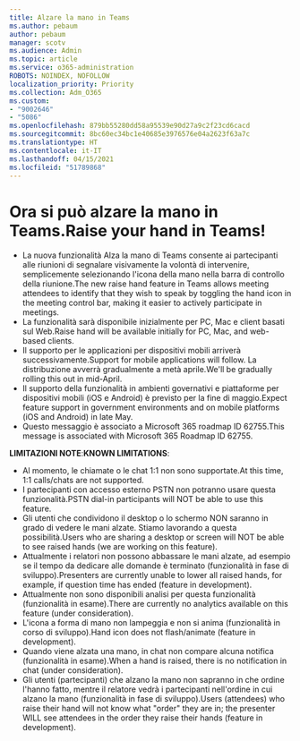 ```yaml
---
title: Alzare la mano in Teams
ms.author: pebaum
author: pebaum
manager: scotv
ms.audience: Admin
ms.topic: article
ms.service: o365-administration
ROBOTS: NOINDEX, NOFOLLOW
localization_priority: Priority
ms.collection: Adm_O365
ms.custom:
- "9002646"
- "5086"
ms.openlocfilehash: 879bb55280dd58a95539e90d27a9c2f23cd6cacd
ms.sourcegitcommit: 8bc60ec34bc1e40685e3976576e04a2623f63a7c
ms.translationtype: HT
ms.contentlocale: it-IT
ms.lasthandoff: 04/15/2021
ms.locfileid: "51789868"
---
```

# <a name="raise-your-hand-in-teams"></a><span data-ttu-id="d6d75-102">Ora si può alzare la mano in Teams.</span><span class="sxs-lookup"><span data-stu-id="d6d75-102">Raise your hand in Teams!</span></span>

- <span data-ttu-id="d6d75-103">La nuova funzionalità Alza la mano di Teams consente ai partecipanti alle riunioni di segnalare visivamente la volontà di intervenire, semplicemente selezionando l'icona della mano nella barra di controllo della riunione.</span><span class="sxs-lookup"><span data-stu-id="d6d75-103">The new raise hand feature in Teams allows meeting attendees to identify that they wish to speak by toggling the hand icon in the meeting control bar, making it easier to actively participate in meetings.</span></span>
- <span data-ttu-id="d6d75-104">La funzionalità sarà disponibile inizialmente per PC, Mac e client basati sul Web.</span><span class="sxs-lookup"><span data-stu-id="d6d75-104">Raise hand will be available initially for PC, Mac, and web-based clients.</span></span>
- <span data-ttu-id="d6d75-105">Il supporto per le applicazioni per dispositivi mobili arriverà successivamente.</span><span class="sxs-lookup"><span data-stu-id="d6d75-105">Support for mobile applications will follow.</span></span> <span data-ttu-id="d6d75-106">La distribuzione avverrà gradualmente a metà aprile.</span><span class="sxs-lookup"><span data-stu-id="d6d75-106">We'll be gradually rolling this out in mid-April.</span></span>
- <span data-ttu-id="d6d75-107">Il supporto della funzionalità in ambienti governativi e piattaforme per dispositivi mobili (iOS e Android) è previsto per la fine di maggio.</span><span class="sxs-lookup"><span data-stu-id="d6d75-107">Expect feature support in government environments and on mobile platforms (iOS and Android) in late May.</span></span>
- <span data-ttu-id="d6d75-108">Questo messaggio è associato a Microsoft 365 roadmap ID 62755.</span><span class="sxs-lookup"><span data-stu-id="d6d75-108">This message is associated with Microsoft 365 Roadmap ID 62755.</span></span>

<span data-ttu-id="d6d75-109">**LIMITAZIONI NOTE**:</span><span class="sxs-lookup"><span data-stu-id="d6d75-109">**KNOWN LIMITATIONS**:</span></span>

- <span data-ttu-id="d6d75-110">Al momento, le chiamate o le chat 1:1 non sono supportate.</span><span class="sxs-lookup"><span data-stu-id="d6d75-110">At this time, 1:1 calls/chats are not supported.</span></span>
- <span data-ttu-id="d6d75-111">I partecipanti con accesso esterno PSTN non potranno usare questa funzionalità.</span><span class="sxs-lookup"><span data-stu-id="d6d75-111">PSTN dial-in participants will NOT be able to use this feature.</span></span>
- <span data-ttu-id="d6d75-112">Gli utenti che condividono il desktop o lo schermo NON saranno in grado di vedere le mani alzate. Stiamo lavorando a questa possibilità.</span><span class="sxs-lookup"><span data-stu-id="d6d75-112">Users who are sharing a desktop or screen will NOT be able to see raised hands (we are working on this feature).</span></span>
- <span data-ttu-id="d6d75-113">Attualmente i relatori non possono abbassare le mani alzate, ad esempio se il tempo da dedicare alle domande è terminato (funzionalità in fase di sviluppo).</span><span class="sxs-lookup"><span data-stu-id="d6d75-113">Presenters are currently unable to lower all raised hands, for example, if question time has ended (feature in development).</span></span>
- <span data-ttu-id="d6d75-114">Attualmente non sono disponibili analisi per questa funzionalità (funzionalità in esame).</span><span class="sxs-lookup"><span data-stu-id="d6d75-114">There are currently no analytics available on this feature (under consideration).</span></span>
- <span data-ttu-id="d6d75-115">L'icona a forma di mano non lampeggia e non si anima (funzionalità in corso di sviluppo).</span><span class="sxs-lookup"><span data-stu-id="d6d75-115">Hand icon does not flash/animate (feature in development).</span></span>
- <span data-ttu-id="d6d75-116">Quando viene alzata una mano, in chat non compare alcuna notifica (funzionalità in esame).</span><span class="sxs-lookup"><span data-stu-id="d6d75-116">When a hand is raised, there is no notification in chat (under consideration).</span></span>
- <span data-ttu-id="d6d75-117">Gli utenti (partecipanti) che alzano la mano non sapranno in che ordine l'hanno fatto, mentre il relatore vedrà i partecipanti nell'ordine in cui alzano la mano (funzionalità in fase di sviluppo).</span><span class="sxs-lookup"><span data-stu-id="d6d75-117">Users (attendees) who raise their hand will not know what "order" they are in; the presenter WILL see attendees in the order they raise their hands (feature in development).</span></span>
